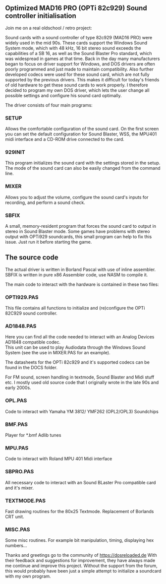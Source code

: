 ## Optimized MAD16 PRO (OPTi 82c929) Sound controller initialisation


Join me on a real oldschool / retro project:

Sound cards with a sound controller of type 82c929 (MAD16 PRO) were widely used in the mid 90s. These cards support the Windows Sound System mode, which with 48 kHz, 16 bit stereo sound exceeds the capabilities of a SB 16, as well as the Sound Blaster Pro standard, which was widespread in games at that time. 
Back in the day many manufacturers began to focus on driver support for Windows, and DOS drivers are often poorly programmed and just made to maintain compatibility. Also further developed codecs were used for these sound card, which are not fully supported by the previous drivers. This makes it difficult for today's friends of old hardware to get these sound cards to work properly. 
I therefore decided to program my own DOS driver, which lets the user change all possible settings and configure his sound card optimally.


The driver consists of four main programs:

### SETUP
Allows the comfortable configuration of the sound card. 
On the first screen you can set the default configuration for Sound Blaster, 
WSS, the MPU401 midi interface and a CD-ROM drive connected to the card.

### 929INIT
This program initializes the sound card with the settings stored in the setup. 
The mode of the sound card can also be easily changed from the command line.

### MIXER
Allows you to adjust the volume, configure the sound card's inputs for recording, and perform a sound check.

### SBFIX
A small, memory-resident program that forces the sound card to output in stereo in Sound Blaster mode. 
Some games have problems with stereo output with OPTi929 soundcards, this small program can help to fix this issue.
Just run it before starting the game. 


## The source code
The actual driver is written in Borland Pascal with use of inline assembler. SBFIX is written in pure x86 Assembler code, use NASM to compile it.


The main code to interact with the hardware is contained in these two files:

### OPTI929.PAS 
This file contains all functions to initialize and (re)configure the OPTi 82C929 sound controller.

### AD1848.PAS 
Here you can find all the code needed to interact with an Analog Devices AD1848 compatible codec.  
This unit can be used to play Audiodata through the Windows Sound System (see the use in MIXER.PAS for an example). 

The datasheets for the OPTi 82c929 and it's supported codecs can be found in the DOCS folder.

For FM sound, screen handling in textmode, Sound Blaster and Midi stuff etc. I mostly used old source code that I originally wrote in the late 90s and early 2000s.

### OPL.PAS 
Code to interact with  Yamaha YM 3812/ YMF262 (OPL2/OPL3) Soundchips

### BMF.PAS 
Player for *.bmf Adlib tunes

### MPU.PAS 
Code to interact with Roland MPU 401 Midi interface

### SBPRO.PAS
All necessary code to interact with an Sound BLaster Pro compatible card and it's mixer.

### TEXTMODE.PAS 
Fast drawing routines for the 80x25 Textmode. Replacement of Borlands CRT unit.

### MISC.PAS  
Some misc routines. For example bit manipulation, timing, displaying hex numbers...


Thanks and greetings go to the community of https://dosreloaded.de  With their feedback and suggestions for improvement, they have always made me continue and improve this project. Without the support from the forum, this would probably have been just a simple attempt to initialize a soundcard with my own program.
